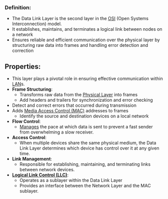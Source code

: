 ### Definition:
- The Data Link Layer is the second layer in the [OSI](OSI) (Open Systems Interconnection) model.
- It establishes, maintains, and terminates a logical link between nodes on a network
- Ensures reliable and efficient communication over the physical layer by structuring raw data into frames and handling error detection and correction
## Properties:
- This layer plays a pivotal role in ensuring effective communication within [LAN](LAN.md)s.
-  **Frame Structuring**:     
	- Transforms raw data from the [Physical Layer](Physical%20Layer.md) into frames
	- Add headers and trailers for synchronization and error checking
- Detect and correct errors that occurred during transmission
- Adds [Media Access Control (MAC)](Media%20Access%20Control%20(MAC).md) addresses to frames
	- Identify the source and destination devices on a local network
- **Flow Control**: 
	- [Manages](MAC) the pace at which data is sent to prevent a fast sender from overwhelming a slow receiver. 
- **Access Control**: 
	- When multiple devices share the same physical medium, the Data Link Layer determines which device has control over it at any given time.
- **Link Management**: 
	- Responsible for establishing, maintaining, and terminating links between network devices.
- **[Logical Link Control (LLC)](Logical%20Link%20Control%20(LLC).md)**:
	- Operates as a sublayer within the Data Link Layer
	- Provides an interface between the Network Layer and the MAC sublayer.

